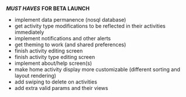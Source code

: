 ___MUST HAVES___ __FOR BETA LAUNCH__


- implement data permanence (nosql database)
- get activity type modifications to be reflected in their activities immediately
- implement notifications and other alerts
- get theming to work (and shared preferences)
- finish activity editing screen
- finish activity type editing screen
- implement about/help screen(s)
- make home activity display more customizable (different sorting and layout rendering)
- add swiping to delete on activities
- add extra valid params and their views

